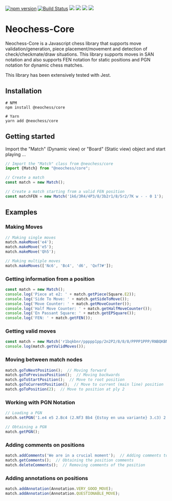 [![npm version](https://badge.fury.io/js/%40neochess%2Fcore.svg)](https://badge.fury.io/js/%40neochess%2Fcore)
[![Build Status](https://travis-ci.org/luismanuelamengual/Neochess-Core.svg?branch=main)](https://travis-ci.org/luismanuelamengual/Neochess-Core)
![](https://img.shields.io/github/forks/luismanuelamengual/Neochess-Core.svg?style=social&label=Fork)
![](https://img.shields.io/github/stars/luismanuelamengual/Neochess-Core.svg?style=social&label=Star)
![](https://img.shields.io/github/watchers/luismanuelamengual/Neochess-Core.svg?style=social&label=Watch)
![](https://img.shields.io/github/followers/luismanuelamengual.svg?style=social&label=Follow)

# Neochess-Core

Neochess-Core is a Javascript chess library that supports move validation/generation, piece placement/movement and detection of check/checkmate/draw situations. This library supports moves in SAN notation and also supports FEN notation for static positions and PGN notation for dynamic chess matches. 

This library has been extensively tested with Jest.

## Installation

```
# NPM
npm install @neochess/core

# Yarn
yarn add @neochess/core
```

## Getting started

Import the "Match" (Dynamic view) or "Board" (Static view) object and start playing ...

```js
// Import the "Match" class from @neochess/core
import {Match} from "@neochess/core";

// Create a match
const match = new Match();

// Create a match starting from a valid FEN position 
const matchFEN = new Match('1k6/3R4/4P3/8/3b2r1/8/5r2/7K w - - 0 1');
```

## Examples

### Making Moves
```js
// Making single moves
match.makeMove('e4');
match.makeMove('e5');
match.makeMove('Qh5');

// Making multiple moves
match.makeMoves(['Nc6', 'Bc4', 'd6', 'Qxf7#']);
```

### Getting information from a position

```js
const match = new Match();
console.log('Piece at e2: ' + match.getPiece(Square.E2));
console.log('Side To Move: ' + match.getSideToMove());
console.log('Move Counter: ' + match.getMoveCounter());
console.log('Half Move Counter: ' + match.getHalfMoveCounter());
console.log('En Passant Square: ' + match.getEPSquare());
console.log('FEN: ' + match.getFEN());
```

### Getting valid moves

```js
const match = new Match('r1bqkbnr/ppppp1pp/2n2P2/8/8/8/PPPP1PPP/RNBQKBNR b KQkq - 0 3');
console.log(match.getValidMoves());
```

### Moving between match nodes

```js
match.goToNextPosition();  // Moving forward
match.goToPreviousPosition();  // Moving backwards
match.goToStartPosition();  // Move to root position
match.goToCurrentPosition();  // Move to current (main line) position
match.goToPosition(2);  // Move to position at ply 2
```

### Working with PGN Notation

```js
// Loading a PGN
match.setPGN('1.e4 e5 2.Bc4 (2.Nf3 Bb4 {Estoy en una variante} 3.c3) 2...Nc6 3.Qh5 {Intento de mate pastor} 3...g6 4.Qf3 d6 {APA !! aca me deje mate en 1} 5.Nc3 *');

// Obtaining a PGN
match.getPGN();
```

### Adding comments on positions

```js
match.addComments('We are in a crucial moment');  // Adding comments to a position
match.getComments();  // Obtaining the position comments
match.deleteComments();  // Removing comments of the position
```

### Adding annotations on positions

```js
match.addAnnotation(Annotation.VERY_GOOD_MOVE);
match.addAnnotation(Annotation.QUESTIONABLE_MOVE);
```